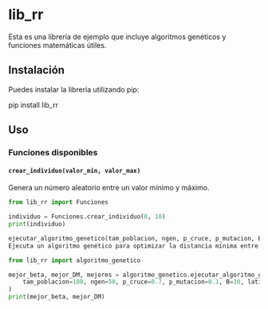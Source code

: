 # lib_rr

Esta es una librería de ejemplo que incluye algoritmos genéticos y funciones matemáticas útiles.

## Instalación

Puedes instalar la librería utilizando pip:

pip install lib_rr


## Uso

### Funciones disponibles

#### `crear_individuo(valor_min, valor_max)`
Genera un número aleatorio entre un valor mínimo y máximo.

```python
from lib_rr import Funciones

individuo = Funciones.crear_individuo(0, 10)
print(individuo)

ejecutar_algoritmo_genetico(tam_poblacion, ngen, p_cruce, p_mutacion, B, latitud, invierno)
Ejecuta un algoritmo genético para optimizar la distancia mínima entre paneles solares.

from lib_rr import algoritmo_genetico

mejor_beta, mejor_DM, mejores = algoritmo_genetico.ejecutar_algoritmo_genetico(
    tam_poblacion=100, ngen=50, p_cruce=0.7, p_mutacion=0.1, B=10, latitud=4, invierno=True
)
print(mejor_beta, mejor_DM)
